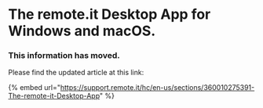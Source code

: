 # The remote.it Desktop App for Windows and macOS.

### This information has moved.

Please find the updated article at this link:

{% embed url="https://support.remote.it/hc/en-us/sections/360010275391-The-remote-it-Desktop-App" %}





